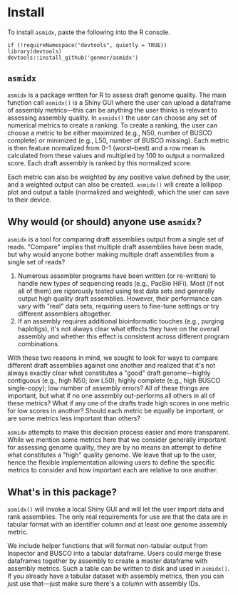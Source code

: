 # Install
To install `asmidx`, paste the following into the R console.
```
if (!requireNamespace("devtools", quietly = TRUE))
library(devtools)
devtools::install_github('genmor/asmidx')
```
## `asmidx`
`asmidx` is a package written for R to assess draft genome quality. The main function call `asmidx()` is a Shiny GUI where the user can upload a dataframe of assembly metrics—this can be anything the user thinks is relevant to assessing assembly quality. In `asmidx()` the user can choose any set of numerical metrics to create a ranking. To create a ranking, the user can choose a metric to be either maximized (e.g., N50, number of BUSCO complete) or minimized (e.g., L50, number of BUSCO missing). Each metric is then feature normalized from 0–1 (worst–best) and a row mean is calculated from these values and multiplied by 100 to output a normalized score. Each draft assembly is ranked by this normalized score.

Each metric can also be weighted by any positive value defined by the user, and a weighted output can also be created. `asmidx()` will create a lollipop plot and output a table (normalized and weighted), which the user can save to their device.

## Why would (or should) anyone use `asmidx`?
`asmidx` is a tool for comparing draft assemblies output from a single set of reads. "Compare" implies that multiple draft assemblies have been made, but why would anyone bother making multiple draft assemblies from a single set of reads?

 1. Numerous assembler programs have been written (or re-written) to handle new types of sequencing reads (e.g., PacBio HiFi). Most (if not all of them) are rigorously tested using test data sets and generally output high quality draft assemblies. However, their performance can vary with "real" data sets, requiring users to fine-tune settings or try different assemblers altogether.
 2. If an assembly requires additional bioinformatic touches (e.g., purging haplotigs), it's not always clear what effects they have on the overall assembly and whether this effect is consistent across different program combinations.

With these two reasons in mind, we sought to look for ways to compare different draft assemblies against one another and realized that it's not always exactly clear what constitutes a "good" draft genome—highly contiguous (e.g., high N50; low L50); highly complete (e.g., high BUSCO single-copy); low number of assembly errors? All of these things are important, but what if no one assembly out-performs all others in all of these metrics? What if any one of the drafts trade high scores in one metric for low scores in another? Should each metric be equally be important, or are some metrics less important than others?

`asmidx` attempts to make this decision process easier and more transparent. While we mention some metrics here that we consider generally important for assessing genome quality, they are by no means an attempt to define what constitutes a "high" quality genome. We leave that up to the user, hence the flexible implementation allowing users to define the specific metrics to consider and how important each are relative to one another.

## What's in this package?
`asmidx()` will invoke a local Shiny GUI and will let the user import data and rank assemblies. The only real requirements for use are that the data are in tabular format with an identifier column and at least one genome assembly metric.

We include helper functions that will format non-tabular output from Inspector and BUSCO into a tabular dataframe. Users could merge these dataframes together by assembly to create a master dataframe with assembly metrics. Such a table can be written to disk and used in `asmidx()`. If you already have a tabular dataset with assembly metrics, then you can just use that—just make sure there's a column with assembly IDs.
